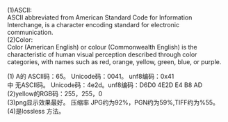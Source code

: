 (1)ASCII:  
ASCII abbreviated from American Standard Code for Information Interchange, is a character encoding standard for electronic communication.  
(2)Color:  
Color (American English) or colour (Commonwealth English) is the characteristic of human visual perception described through color categories, with names such as red, orange, yellow, green, blue, or purple.  




(1) A的 ASCII码：65。  Unicode码：0041。 unf8编码：0x41  
中 无ASCII码。 Unicode码：4e2d。unf8编码：D6D0 4E2D E4 B8 AD  
(2)yellow的RGB码：255，255，0  
(3)png显示效果最好。  压缩率 JPG约为92%，PGN约为59%,TIFF约为%55。  
(4)是lossless 方法。
